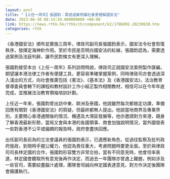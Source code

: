 ```yaml
---
layout: post
title: "【上任一周年】張國鈞：需透過案例讓社會更理解國安法"
date: 2023-06-30 08:14:59.000000000 +08:00
link: https://news.rthk.hk/rthk/ch/component/k2/1706892-20230630.htm
categories: rthk
---
```


《香港國安法》頒布並實施三周年，律政司副司長張國鈞表示，國安法令社會恢復秩序，發揮定海神針作用。至於市民是否明白國安法的紅線，張國鈞認為，需要透過案例及法庭判辭，讓市民對條文有更深入理解。

張國鈞接受本台《上任一周年》系列訪問時說，律政司正就國安法案例製作匯編，期望讓本港法律工作者有便捷工具，更容易準確掌握案例，同時律政司亦會透過深入淺出的方式，向社會推廣包括《憲法》、《基本法》及《香港國安法》，法治教育督導委員會轄下的課程和教材設計工作小組正製作相關教材，相信可以在今年年底完成，並推展法治教育領袖培訓計劃。

上任近一年來，張國鈞曾出訪中東、歐洲及泰國，他說雖然每次都做定功課，準備回應有關對《香港國安法》的質疑，但最終都無人提出。他說當地商界及專業界別，主要關心香港通關後的情況、機遇及大灣區發展等，他亦邀請對方來港，親身了解香港最新形勢，當局又會與本港的各國領事、商會加強說明情況，當外國發表一些對香港不公平或偏頗的報告時，政府會盡快回應。

出任副司長前為的立法會議員的張國鈞表示，已適應新角色，從過往監察及批判政府施政，到現時手握公權力，他認為責任重大，考慮問題時要更全面。至於與律政司司長林定國的合作，張國鈞形容雙方非常合拍，當有不同意見時，他會坦率表達，林定國會聽取所有意見後再作決定，而過去一年團隊亦曾遇上難題，例如涉及一些官司，需要絞盡腦汁處理，團隊會坦誠向林定國表達意見，對方作決定後團隊會擁護執行。

